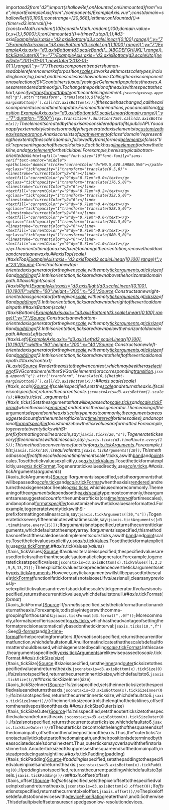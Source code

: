 <scriptsetup>import*asd3from"d3";import{shallowRef,onMounted,onUnmounted}from"vue";importExampleAxisfrom"./components/ExampleAxis.vue";constdomain=shallowRef([0,100]);constrange=[20,668];lettimer;onMounted(()=>{timer=d3.interval(()=>{constx=Math.random()*100;constl=Math.random()*100;domain.value=[x,x+l];},5000);});onUnmounted(()=>{timer?.stop();});</script>#d3-axis<ExampleAxis:axis="d3.axisBottom(d3.scaleLinear([0,100],range))":y="7"/><ExampleAxis:axis="d3.axisBottom(d3.scaleLog([1,1000],range))":y="7"/><ExampleAxis:axis="d3.axisBottom(d3.scaleBand([...'ABCDEFGHIJKL'],range)).tickSizeOuter(0)":y="7"/><ExampleAxis:axis="d3.axisBottom(d3.scaleUtc([newDate('2011-01-01'),newDate('2013-01-01')],range))":y="7"/>Theaxiscomponentrendershuman-readablereferencemarksforposition[scales](./d3-scale.md).Itworkswithmostscaletypes,includinglinear,log,band,andtimescalesasshownabove.Callingtheaxiscomponentona[selection](./d3-selection.md)ofSVGcontainers(usuallyasingleGelement)populatestheaxes.Axesarerenderedattheorigin.Tochangethepositionoftheaxiswithrespecttothechart,specifya[transformattribute](http://www.w3.org/TR/SVG/coords.html#TransformAttribute)onthecontainingelement.```jsconstgx=svg.append("g").attr("transform",`translate(0,${height-marginBottom})`).call(d3.axisBottom(x));```Ifthescalehaschanged,calltheaxiscomponentasecondtimetoupdate.Forsmoothanimations,youcancallitona[transition](./d3-transition.md).<ExampleAxis:axis="d3.axisBottom(d3.scaleLinear(domain,range))":y="7":duration="1500"/>```jsgx.transition().duration(750).call(d3.axisBottom(x));```TheelementscreatedbytheaxisareconsideredpartofitspublicAPI.Youcanapplyexternalstylesheetsormodifythegeneratedaxiselementsto[customizetheaxisappearance](https://observablehq.com/@d3/styled-axes).Anaxisconsistsofa[pathelement](https://www.w3.org/TR/SVG/paths.html#PathElement)ofclass“domain”representingtheextentofthescale’sdomain,followedbytransformed[gelements](https://www.w3.org/TR/SVG/struct.html#Groups)ofclass“tick”representingeachofthescale’sticks.Eachtickhasa[lineelement](https://www.w3.org/TR/SVG/shapes.html#LineElement)todrawthetickline,anda[textelement](https://www.w3.org/TR/SVG/text.html#TextElement)fortheticklabel.Forexample,hereisatypicalbottom-orientedaxis:```html<gfill="none"font-size="10"font-family="sans-serif"text-anchor="middle"><pathclass="domain"stroke="currentColor"d="M0.5,6V0.5H880.5V6"></path><gclass="tick"opacity="1"transform="translate(0.5,0)"><linestroke="currentColor"y2="6"></line><textfill="currentColor"y="9"dy="0.71em">0.0</text></g><gclass="tick"opacity="1"transform="translate(176.5,0)"><linestroke="currentColor"y2="6"></line><textfill="currentColor"y="9"dy="0.71em">0.2</text></g><gclass="tick"opacity="1"transform="translate(352.5,0)"><linestroke="currentColor"y2="6"></line><textfill="currentColor"y="9"dy="0.71em">0.4</text></g><gclass="tick"opacity="1"transform="translate(528.5,0)"><linestroke="currentColor"y2="6"></line><textfill="currentColor"y="9"dy="0.71em">0.6</text></g><gclass="tick"opacity="1"transform="translate(704.5,0)"><linestroke="currentColor"y2="6"></line><textfill="currentColor"y="9"dy="0.71em">0.8</text></g><gclass="tick"opacity="1"transform="translate(880.5,0)"><linestroke="currentColor"y2="6"></line><textfill="currentColor"y="9"dy="0.71em">1.0</text></g></g>```Theorientationofanaxisisfixed;tochangetheorientation,removetheoldaxisandcreateanewaxis.##axisTop(*scale*){#axisTop}<ExampleAxis:axis="d3.axisTop(d3.scaleLinear([0,100],range))":y="23"/>[Source](https://github.com/d3/d3-axis/blob/main/src/axis.js)·Constructsanewtop-orientedaxisgeneratorforthegiven[scale](./d3-scale.md),withempty[tickarguments](#axis_ticks),a[ticksize](#axis_tickSize)of6and[padding](#axis_tickPadding)of3.Inthisorientation,ticksaredrawnabovethehorizontaldomainpath.##axisRight(*scale*){#axisRight}<ExampleAxis:axis="d3.axisRight(d3.scaleLinear([0,100],[10,190]))":width="60":height="200":x="20"/>[Source](https://github.com/d3/d3-axis/blob/main/src/axis.js)·Constructsanewright-orientedaxisgeneratorforthegiven[scale](./d3-scale.md),withempty[tickarguments](#axis_ticks),a[ticksize](#axis_tickSize)of6and[padding](#axis_tickPadding)of3.Inthisorientation,ticksaredrawntotherightoftheverticaldomainpath.##axisBottom(*scale*){#axisBottom}<ExampleAxis:axis="d3.axisBottom(d3.scaleLinear([0,100],range))":y="7"/>[Source](https://github.com/d3/d3-axis/blob/main/src/axis.js)·Constructsanewbottom-orientedaxisgeneratorforthegiven[scale](./d3-scale.md),withempty[tickarguments](#axis_ticks),a[ticksize](#axis_tickSize)of6and[padding](#axis_tickPadding)of3.Inthisorientation,ticksaredrawnbelowthehorizontaldomainpath.##axisLeft(*scale*){#axisLeft}<ExampleAxis:axis="d3.axisLeft(d3.scaleLinear([0,100],[10,190]))":width="60":height="200":x="40"/>[Source](https://github.com/d3/d3-axis/blob/main/src/axis.js)·Constructsanewleft-orientedaxisgeneratorforthegiven[scale](./d3-scale.md),withempty[tickarguments](#axis_ticks),a[ticksize](#axis_tickSize)of6and[padding](#axis_tickPadding)of3.Inthisorientation,ticksaredrawntotheleftoftheverticaldomainpath.##*axis*(*context*){#_axis}[Source](https://github.com/d3/d3-axis/blob/main/src/axis.js)·Rendertheaxistothegiven*context*,whichmaybeeithera[selection](./d3-selection.md)ofSVGcontainers(eitherSVGorGelements)oracorresponding[transition](./d3-transition.md).```jssvg.append("g").attr("transform",`translate(0,${height-marginBottom})`).call(d3.axisBottom(x));```##*axis*.scale(*scale*){#axis_scale}[Source](https://github.com/d3/d3-axis/blob/main/src/axis.js)·If*scale*isspecified,setsthe[scale](./d3-scale.md)andreturnstheaxis.If*scale*isnotspecified,returnsthecurrentscale.```jsconstxAxis=d3.axisBottom().scale(x);```##*axis*.ticks(...*arguments*){#axis_ticks}Setsthe*arguments*thatwillbepassedto[*scale*.ticks](./d3-scale/linear.md#linear_ticks)and[*scale*.tickFormat](./d3-scale/linear.md#linear_tickFormat)whentheaxisis[rendered](#_axis),andreturnstheaxisgenerator.Themeaningofthe*arguments*dependsonthe[axis’scale](#axis_scale)type:mostcommonly,theargumentsareasuggested*count*forthenumberofticks(ora[time*interval*](./d3-time.md)fortimescales),andanoptional[format*specifier*](./d3-format.md)tocustomizehowthetickvaluesareformatted.Forexample,togeneratetwentytickswithSI-prefixformattingonalinearscale,say:```jsaxis.ticks(20,"s");```Togeneratetickseveryfifteenminuteswithatimescale,say:```jsaxis.ticks(d3.timeMinute.every(15));```Thismethodisaconveniencefunctionfor[*axis*.tickArguments](#axis_tickArguments).Forexample,this:```jsaxis.ticks(10);```Isequivalentto:```jsaxis.tickArguments([10]);```Thismethodhasnoeffectifthescaledoesnotimplement*scale*.ticks,aswith[band](./d3-scale/band.md)and[point](./d3-scale/point.md)scales.Tosetthetickvaluesexplicitly,use[*axis*.tickValues](#axis_tickValues).Tosetthetickformatexplicitly,use[*axis*.tickFormat](#axis_tickFormat).Togeneratetickvaluesdirectly,use[*scale*.ticks](./d3-scale/linear.md#linear_ticks).##*axis*.tickArguments(*arguments*){#axis_tickArguments}[Source](https://github.com/d3/d3-axis/blob/main/src/axis.js)·If*arguments*isspecified,setsthe*arguments*thatwillbepassedto[*scale*.ticks](./d3-scale/linear.md#linear_ticks)and[*scale*.tickFormat](./d3-scale/linear.md#linear_tickFormat)whentheaxisis[rendered](#_axis),andreturnstheaxisgenerator.Seealso[*axis*.ticks](#axis_ticks),whichisusedmorecommonly.Themeaningofthe*arguments*dependsonthe[axis’scale](#axis_scale)type:mostcommonly,theargumentsareasuggested*count*forthenumberofticks(ora[time*interval*](./d3-time.md)fortimescales),andanoptional[format*specifier*](./d3-format.md)tocustomizehowthetickvaluesareformatted.Forexample,togeneratetwentytickswithSI-prefixformattingonalinearscale,say:```jsaxis.tickArguments([20,"s"]);```Togeneratetickseveryfifteenminuteswithatimescale,say:```jsaxis.tickArguments([d3.timeMinute.every(15)]);```If*arguments*isnotspecified,returnsthecurrenttickarguments,whichdefaultstotheemptyarray.If*arguments*isspecified,thismethodhasnoeffectifthescaledoesnotimplement*scale*.ticks,aswith[band](./d3-scale/band.md)and[point](./d3-scale/point.md)scales.Tosetthetickvaluesexplicitly,use[*axis*.tickValues](#axis_tickValues).Tosetthetickformatexplicitly,use[*axis*.tickFormat](#axis_tickFormat).##*axis*.tickValues(*values*){#axis_tickValues}[Source](https://github.com/d3/d3-axis/blob/main/src/axis.js)·Ifa*values*iterableisspecified,thespecifiedvaluesareusedforticksratherthanthescale’sautomatictickgenerator.Forexample,togenerateticksatspecificvalues:```jsconstaxis=d3.axisBottom(x).tickValues([1,2,3,5,8,13,21]);```Theexplicittickvaluestakeprecedenceoverthetickargumentssetby[*axis*.tickArguments](#axis_tickArguments).However,anytickargumentswillstillbepassedtothescale’s[tickFormat](#axis_tickFormat)functionifatickformatisnotalsoset.If*values*isnull,clearsanypreviously-setexplicittickvaluesandrevertsbacktothescale’stickgenerator.If*values*isnotspecified,returnsthecurrenttickvalues,whichdefaultstonull.##*axis*.tickFormat(*format*){#axis_tickFormat}[Source](https://github.com/d3/d3-axis/blob/main/src/axis.js)·If*format*isspecified,setsthetickformatfunctionandreturnstheaxis.Forexample,todisplayintegerswithcomma-groupingforthousands:```jsaxis.tickFormat(d3.format(",.0f"));```Morecommonly,aformatspecifierispassedto[*axis*.ticks](#axis_ticks),whichhastheadvantageofsettingtheformatprecisionautomaticallybasedonthetickinterval:```jsaxis.ticks(10,",f");```See[d3-format](./d3-format.md)and[d3-time-format](/d3-time-format.md)forhelpcreatingformatters.If*format*isnotspecified,returnsthecurrentformatfunction,whichdefaultstonull.Anullformatindicatesthatthescale’sdefaultformattershouldbeused,whichisgeneratedbycalling[*scale*.tickFormat](./d3-scale/linear.md#linear_tickFormat).Inthiscase,theargumentsspecifiedby[*axis*.tickArguments](#axis_tickArguments)arelikewisepassedto*scale*.tickFormat.##*axis*.tickSize(*size*){#axis_tickSize}[Source](https://github.com/d3/d3-axis/blob/main/src/axis.js)·If*size*isspecified,setsthe[inner](#axis_tickSizeInner)and[outer](#axis_tickSizeOuter)ticksizetothespecifiedvalueandreturnstheaxis.```jsconstaxis=d3.axisBottom(x).tickSize(0);```If*size*isnotspecified,returnsthecurrentinnerticksize,whichdefaultsto6.```jsaxis.tickSize()//0```##*axis*.tickSizeInner(size){#axis_tickSizeInner}[Source](https://github.com/d3/d3-axis/blob/main/src/axis.js)·If*size*isspecified,setstheinnerticksizetothespecifiedvalueandreturnstheaxis.```jsconstaxis=d3.axisBottom(x).tickSizeInner(0);```If*size*isnotspecified,returnsthecurrentinnerticksize,whichdefaultsto6.```jsaxis.tickSizeInner()//0```Theinnerticksizecontrolsthelengthoftheticklines,offsetfromthenativepositionoftheaxis.##*axis*.tickSizeOuter(size){#axis_tickSizeOuter}[Source](https://github.com/d3/d3-axis/blob/main/src/axis.js)·If*size*isspecified,setstheouterticksizetothespecifiedvalueandreturnstheaxis.```jsconstaxis=d3.axisBottom(x).tickSizeOuter(0);```If*size*isnotspecified,returnsthecurrentouterticksize,whichdefaultsto6.```jsaxis.tickSizeOuter()//0```Theouterticksizecontrolsthelengthofthesquareendsofthedomainpath,offsetfromthenativepositionoftheaxis.Thus,the“outerticks”arenotactuallyticksbutpartofthedomainpath,andtheirpositionisdeterminedbytheassociatedscale’sdomainextent.Thus,outerticksmayoverlapwiththefirstorlastinnertick.Anouterticksizeof0suppressesthesquareendsofthedomainpath,insteadproducingastraightline.##*axis*.tickPadding(padding){#axis_tickPadding}[Source](https://github.com/d3/d3-axis/blob/main/src/axis.js)·If*padding*isspecified,setsthepaddingtothespecifiedvalueinpixelsandreturnstheaxis.```jsconstaxis=d3.axisBottom(x).tickPadding(0);```If*padding*isnotspecified,returnsthecurrentpaddingwhichdefaultsto3pixels.```jsaxis.tickPadding()//0```##*axis*.offset(offset){#axis_offset}[Source](https://github.com/d3/d3-axis/blob/main/src/axis.js)·If*offset*isspecified,setsthepixeloffsettothespecifiedvalueinpixelsandreturnstheaxis.```jsconstaxis=d3.axisBottom(x).offset(0);```If*offset*isnotspecified,returnsthecurrentpixeloffset.```jsaxis.offset()//0```Thepixeloffsetdefaultsto0ondeviceswitha[devicePixelRatio](https://developer.mozilla.org/en-US/docs/Web/API/Window/devicePixelRatio)greaterthan1,and0.5otherwise.Thisdefaultpixeloffsetensurescrispedgesonlow-resolutiondevices.
